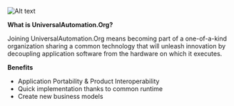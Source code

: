 ![Alt text](https://universalautomation.org/app/themes/UniversalAutomation/build/images/logo.svg?id=a1a2950c226477a79ca24ae6c3e1929c)

**What is UniversalAutomation.Org?**

Joining UniversalAutomation.Org means becoming part of a one-of-a-kind organization sharing a common technology that will unleash innovation by decoupling application software from the hardware on which it executes. 

**Benefits**

- Application Portability & Product Interoperability
- Quick implementation thanks to common runtime
- Create new business models
